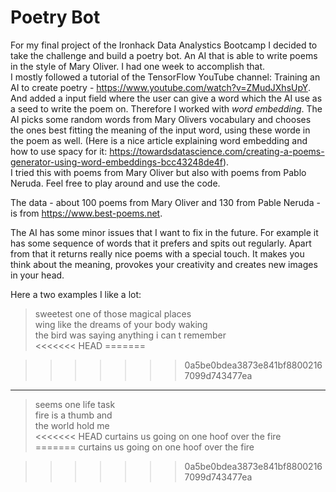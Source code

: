 # Poetry Bot

For my final project of the Ironhack Data Analystics Bootcamp I decided to take the challenge and build a poetry bot. An AI that is able to write poems in the style of Mary Oliver. I had one week to accomplish that.  
I mostly followed a tutorial of the TensorFlow YouTube channel: Training an AI to create poetry - https://www.youtube.com/watch?v=ZMudJXhsUpY. And added a input field where the user can give a word which the AI use as a seed to write the poem on. Therefore I worked with *word embedding*. The AI picks some random words from Mary Olivers vocabulary and chooses the ones best fitting the meaning of the input word, using these worde in the poem as well. (Here is a nice article explaining word embedding and how to use spacy for it: https://towardsdatascience.com/creating-a-poems-generator-using-word-embeddings-bcc43248de4f).  
I tried this with poems from Mary Oliver but also with poems from Pablo Neruda. Feel free to play around and use the code.

The data - about 100 poems from Mary Oliver and 130 from Pable Neruda - is from https://www.best-poems.net.

The AI has some minor issues that I want to fix in the future. For example it has some sequence of words that it prefers and spits out regularly. Apart from that it returns really nice poems with a special touch. It makes you think about the meaning, provokes your creativity and creates new images in your head.

Here a two examples I like a lot:

> sweetest one of those magical places  
> wing like the dreams of your body waking  
> the bird was saying anything i can t remember  
<<<<<<< HEAD
=======

>>>>>>> 0a5be0bdea3873e841bf88002167099d743477ea
----

> seems one life task   
> fire is a thumb and  
> the world hold me  
<<<<<<< HEAD
> curtains us going on one hoof over the fire  
=======
> curtains us going on one hoof over the fire  

>>>>>>> 0a5be0bdea3873e841bf88002167099d743477ea
